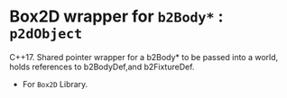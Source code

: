 # Box2D wrapper for `b2Body*` : `p2dObject`
C++17. Shared pointer wrapper for a b2Body* to be passed into a world, holds references to b2BodyDef,and b2FixtureDef.
- For `Box2D` Library.